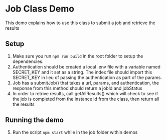 # Job Class Demo

This demo explains how to use this class to submit a job and retrieve the results

## Setup

1. Make sure you run `npm run build` in the root folder to setup the dependencies.
2. Authentication should be created a local .env file with a variable named SECRET_KEY and it set as a string. The index file should import this SECRET_KEY in lieu of passing the authentication as part of the params.
3. Job has a submitJob() that takes a url, params, and authentication, the response from this method should return a jobId and jobStatus
4. In order to retrive results, call getAllResults() which will check to see if the job is completed from the instance id from the class, then return all the results

## Running the demo

5. Run the script `npm start` while in the job folder within demos